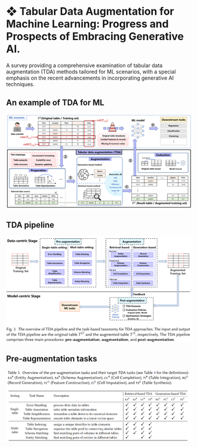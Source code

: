 # ❖ Tabular Data Augmentation for Machine Learning: Progress and Prospects of Embracing Generative AI.
A survey providing a comprehensive examination of tabular data augmentation (TDA) methods tailored for ML scenarios, with a special emphasis on the recent advancements in incorporating generative AI techniques.

## An example of TDA for ML
![Sources](Figures/TDA_scenario.png)

## TDA pipeline
![Sources](Figures/TDA_pipeline.png)

## Pre-augmentation tasks 
![Sources](Figures/Pre-augmentation_tasks.png)


















